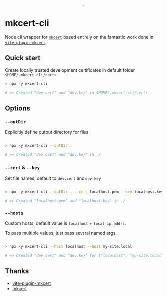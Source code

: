 <p align="center">

  <a aria-label="NPM version" href="https://www.npmjs.com/package/mkcert-cli">
    <img alt="" src="https://badgen.net/npm/v/mkcert-cli">
  </a>
  
  <a aria-label="Package size" href="https://bundlephobia.com/result?p=mkcert-cli">
    <img alt="" src="https://badgen.net/bundlephobia/minzip/mkcert-cli">
  </a>
  
  <a aria-label="Install size" href="https://packagephobia.com/result?p=mkcert-cli">
    <img alt="" src="https://packagephobia.com/badge?p=mkcert-cli">
  </a>
  
  <a aria-label="License" href="https://github.com/tolu/mkcert-cli/blob/main/LICENSE">
    <img alt="" src="https://badgen.net/npm/license/mkcert-cli">
  </a>
</p>

# mkcert-cli

Node cli wrapper for [`mkcert`][mkcert] based entirely on the fantastic work done in [`vite-plugin-mkcert`][vite-plugin-mkcert].

## Quick start

Create locally trusted development certificates in default folder `$HOME/.mkcert-cli/certs`

```sh
> npx -y mkcert-cli

# => Created "dev.cert" and "dev.key" in $HOME/.mkcert-cli/certs
```

## Options

### `--outDir`

Explicitly define output directory for files

```sh

> npx -y mkcert-cli --outDir .

# => Created "dev.cert" and "dev.key" in ./

```

### `--cert` & `--key`

Set file names, default to `dev.cert` and `dev.key`

```sh

> npx -y mkcert-cli --outDir . --cert localhost.pem --key localhost.key

# => Created "localhost.pem" and "localhost.key" in ./

```

### `--hosts`

Custom hosts, default value is `localhost` + `local ip addrs`.

To pass multiple values, just pass several named args.

```sh

> npx -y mkcert-cli --host localhost --host my-site.local

# => Created "dev.cert" and "dev.key" for ["localhost", "my-site.local"]
```

## Thanks

- [vite-plugin-mkcert][vite-plugin-mkcert]
- [mkcert][mkcert]


[vite-plugin-mkcert]:https://github.com/liuweiGL/vite-plugin-mkcert
[mkcert]:https://github.com/FiloSottile/mkcert
